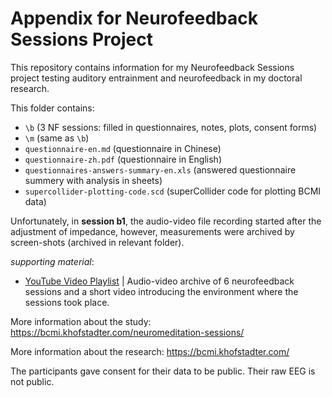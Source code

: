 # Appendix for Neurofeedback Sessions Project
This repository contains information for my Neurofeedback Sessions project testing auditory entrainment and neurofeedback in my doctoral research.

This folder contains: 
- `\b` (3 NF sessions: filled in questionnaires, notes, plots, consent forms)
- `\m` (same as `\b`)
- `questionnaire-en.md` (questionnaire in Chinese)
- `questionnaire-zh.pdf` (questionnaire in English)
- `questionnaires-answers-summary-en.xls` (answered questionnaire summery with analysis in sheets)
- `supercollider-plotting-code.scd` (superCollider code for plotting BCMI data)

Unfortunately, in **session b1**, the audio-video file recording started after the adjustment of impedance, however, measurements were archived by screen-shots (archived in relevant folder).

_supporting material_:
- [YouTube Video Playlist](https://www.youtube.com/playlist?list=PLRr9g36OjY6-48a-AdKazkDrB6QyGStmp) | Audio-video archive of 6 neurofeedback sessions and a short video introducing the environment where the sessions took place.

More information about the study:
https://bcmi.khofstadter.com/neuromeditation-sessions/

More information about the research:
https://bcmi.khofstadter.com/

The participants gave consent for their data to be public. Their raw EEG is not public.
